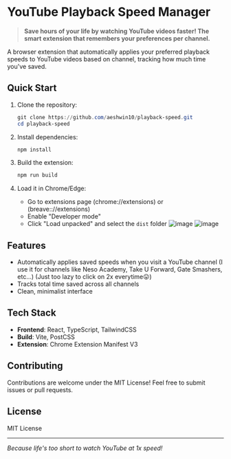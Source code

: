 # YouTube Playback Speed Manager

> **Save hours of your life by watching YouTube videos faster! The smart extension that remembers your preferences per channel.**

A browser extension that automatically applies your preferred playback speeds to YouTube videos based on channel, tracking how much time you've saved.

## Quick Start

1. Clone the repository:
   ```powershell
   git clone https://github.com/aeshwin10/playback-speed.git 
   cd playback-speed
   ```

2. Install dependencies:
   ```powershell
   npm install
   ```

3. Build the extension:
   ```powershell
   npm run build
   ```

4. Load it in Chrome/Edge:
   - Go to extensions page (chrome://extensions) or (breave:://extensions)
   - Enable "Developer mode"
   - Click "Load unpacked" and select the `dist` folder
 ![image](https://github.com/user-attachments/assets/cfb7861c-0ad6-4ae9-b11c-d5a16631e934)
 ![image](https://github.com/user-attachments/assets/5d77da51-9282-4bb3-bece-33367ce69253)



## Features

- Automatically applies saved speeds when you visit a YouTube channel 
 (I use it for channels like Neso Academy, Take U Forward, Gate Smashers, etc...) (Just too lazy to click on 2x everytime😛) 
- Tracks total time saved across all channels
- Clean, minimalist interface

## Tech Stack

- **Frontend**: React, TypeScript, TailwindCSS
- **Build**: Vite, PostCSS
- **Extension**: Chrome Extension Manifest V3

## Contributing

Contributions are welcome under the MIT License! Feel free to submit issues or pull requests.

## License

MIT License

---

_Because life's too short to watch YouTube at 1x speed!_

